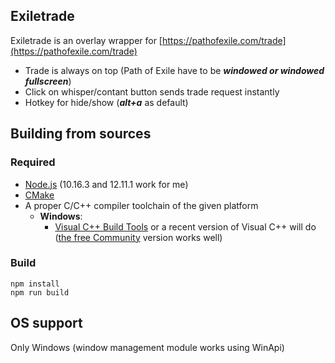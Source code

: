 ## Exiletrade
Exiletrade is an overlay wrapper for [https://pathofexile.com/trade](https://pathofexile.com/trade)
- Trade is always on top (Path of Exile have to be ***windowed or windowed fullscreen***)
- Click on whisper/contant button sends trade request instantly
- Hotkey for hide/show (***alt+a*** as default)

 ## Building from sources
### Required
- [Node.js](https://nodejs.org/) (10.16.3 and 12.11.1 work for me)
- [CMake](https://www.cmake.org/download/)
- A proper C/C++ compiler toolchain of the given platform
    - **Windows**:
        - [Visual C++ Build Tools](https://visualstudio.microsoft.com/visual-cpp-build-tools/)
        or a recent version of Visual C++ will do ([the free Community](https://www.visualstudio.com/products/visual-studio-community-vs) version works well)
		
### Build
 
    npm install
    npm run build

## OS support
Only Windows (window management module works using WinApi)

